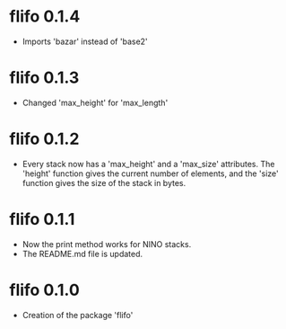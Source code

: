 # flifo 0.1.4

* Imports 'bazar' instead of 'base2'


# flifo 0.1.3

* Changed 'max_height' for 'max_length'


# flifo 0.1.2

* Every stack now has a 'max_height' and a 'max_size' attributes. 
The 'height' function gives the current number of elements, 
and the 'size' function gives the size of the stack in bytes. 


# flifo 0.1.1

* Now the print method works for NINO stacks. 
* The README.md file is updated. 


# flifo 0.1.0

* Creation of the package 'flifo'